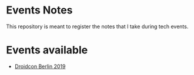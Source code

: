 # Events Notes

This repository is meant to register the notes that I take during tech events.

# Events available

* [Droidcon Berlin 2019](droidcon-berlin-19.md)
